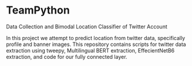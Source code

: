 # TeamPython

Data Collection and Bimodal Location Classifier of Twitter Account

In this project we attempt to predict location from twitter data, specifically profile and banner images. This repository contains scripts for twitter data extraction using tweepy, Multilingual BERT extraction, EffecientNetB6 extraction, and code for our fully connected layer. 
